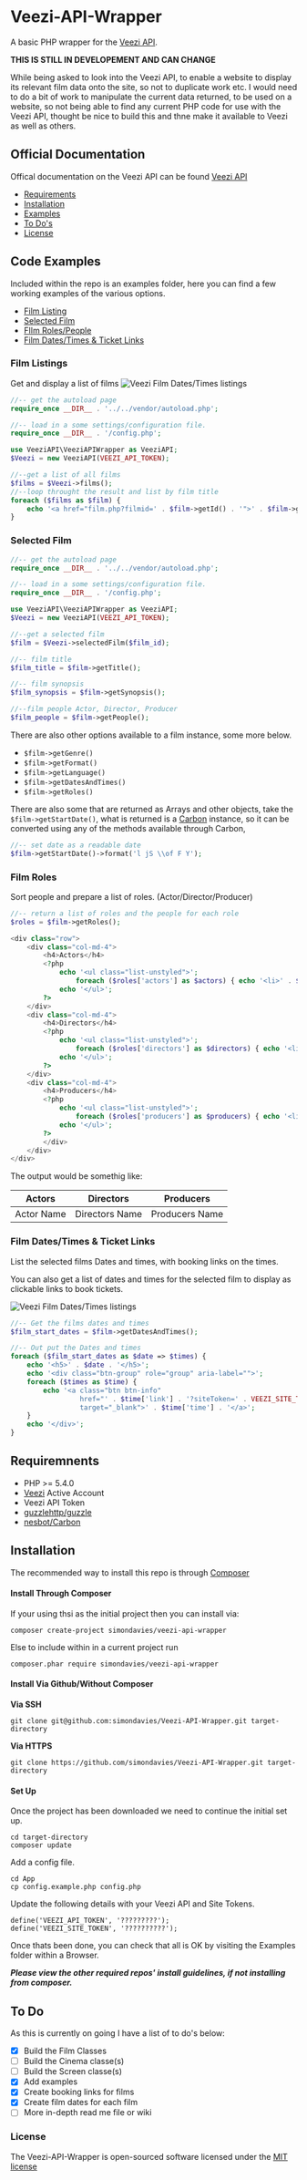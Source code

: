 # Veezi-API-Wrapper
A basic PHP wrapper for the [Veezi API](http://api.us.veezi.com/Help). 

**THIS IS STILL IN DEVELOPEMENT AND CAN CHANGE**

While being asked to look into the Veezi API,  to enable a website to display its relevant film data onto the site, so not to duplicate work etc. I would need to do a bit of work to manipulate the current data returned, to be used on a website, so not being able to find any current PHP code for use with the Veezi API, thought be nice to build this and thne make it available to Veezi as well as others. 

## Official Documentation
Offical documentation on the Veezi API can be found [Veezi API](http://api.us.veezi.com/Help)

- [Requirements](https://github.com/simondavies/Veezi-API-Wrapper/tree/develop#requiremnents)
- [Installation](https://github.com/simondavies/Veezi-API-Wrapper/tree/develop#installation)
- [Examples](https://github.com/simondavies/Veezi-API-Wrapper/tree/develop#code-examples)
- [To Do's](https://github.com/simondavies/Veezi-API-Wrapper/tree/develop#to-do)
- [License](https://github.com/simondavies/Veezi-API-Wrapper/tree/develop#license)

## Code Examples
Included within the repo is an examples folder, here you can find a few working examples of the various options.

- [Film Listing](https://github.com/simondavies/Veezi-API-Wrapper/tree/develop#film-listings)
- [Selected Film](https://github.com/simondavies/Veezi-API-Wrapper/tree/develop#selected-film)
- [FIlm Roles/People](https://github.com/simondavies/Veezi-API-Wrapper/tree/develop#film-roles)
- [Film Dates/Times & Ticket Links](https://github.com/simondavies/Veezi-API-Wrapper/tree/develop#film-datestimes--ticket-links)


### Film Listings

Get and display a list of films
![Veezi Film Dates/Times listings](/Examples/screenshots/Veezi-screenshot-FilmListings.png)

```php
//-- get the autoload page
require_once __DIR__ . '../../vendor/autoload.php';

//-- load in a some settings/configuration file.
require_once __DIR__ . '/config.php';

use VeeziAPI\VeeziAPIWrapper as VeeziAPI;
$Veezi = new VeeziAPI(VEEZI_API_TOKEN);

//--get a list of all films
$films = $Veezi->films();
//--loop throught the result and list by film title
foreach ($films as $film) {
    echo '<a href="film.php?filmid=' . $film->getId() . '">' . $film->getTitle() . '</a>';
}
```

### Selected Film 

```php
//-- get the autoload page
require_once __DIR__ . '../../vendor/autoload.php';

//-- load in a some settings/configuration file.
require_once __DIR__ . '/config.php';

use VeeziAPI\VeeziAPIWrapper as VeeziAPI;
$Veezi = new VeeziAPI(VEEZI_API_TOKEN);

//--get a selected film
$film = $Veezi->selectedFilm($film_id);

//-- film title
$film_title = $film->getTitle();

//-- film synopsis
$film_synopsis = $film->getSynopsis();

//--film people Actor, Director, Producer
$film_people = $film->getPeople();
```

There are also other options available to a film instance, some more below.
- `$film->getGenre()`
- `$film->getFormat()`
- `$film->getLanguage()`
- `$film->getDatesAndTimes()`
- `$film->getRoles()`

There are also some that are returned as Arrays and other objects, take the `$film->getStartDate()`, what is returned is a [Carbon](https://github.com/briannesbitt/Carbon) instance, so it can be converted using any of the methods available through Carbon,

```php
//-- set date as a readable date
$film->getStartDate()->format('l jS \\of F Y');
```

### Film Roles 
Sort people and prepare a list of roles. (Actor/Director/Producer)

```php
//-- return a list of roles and the people for each role 
$roles = $film->getRoles();

<div class="row">
    <div class="col-md-4">
        <h4>Actors</h4>
        <?php
            echo '<ul class="list-unstyled">';
                foreach ($roles['actors'] as $actors) { echo '<li>' . $actors . '</li>';}
            echo '</ul>';
        ?>
    </div>
    <div class="col-md-4">
        <h4>Directors</h4>
        <?php
            echo '<ul class="list-unstyled">';
                foreach ($roles['directors'] as $directors) { echo '<li>' . $directors . '</li>';}
            echo '</ul>';
        ?>
    </div>
    <div class="col-md-4">
        <h4>Producers</h4>
        <?php
            echo '<ul class="list-unstyled">';
                foreach ($roles['producers'] as $producers) { echo '<li>' . $producers . '</li>';}
            echo '</ul>';
        ?>
        </div>
    </div>
</div>
```

The output would be somethig like:

Actors | Directors | Producers
------------ | ------------- | -------------
Actor Name | Directors Name | Producers Name


### Film Dates/Times & Ticket Links 

List the selected films Dates and times, with booking links on the times.

You can also get a list of dates and times for the selected film to display as clickable links to book tickets.

![Veezi Film Dates/Times listings](/Examples/screenshots/Veezi-screenshot-DateAndTimes.png)

```php
//-- Get the films dates and times
$film_start_dates = $film->getDatesAndTimes();

//-- Out put the Dates and times
foreach ($film_start_dates as $date => $times) {
    echo '<h5>' . $date . '</h5>';
    echo '<div class="btn-group" role="group" aria-label="">';
    foreach ($times as $time) {
        echo '<a class="btn btn-info" 
                 href="' . $time['link'] . '?siteToken=' . VEEZI_SITE_TOKEN . '" 
                 target="_blank">' . $time['time'] . '</a>';
    }
    echo '</div>';
}
```

## Requiremnents

- PHP >= 5.4.0 
- [Veezi](http://www.veezi.com/) Active Account
- Veezi API Token
- [guzzlehttp/guzzle](https://github.com/guzzle/guzzle)
- [nesbot/Carbon](https://github.com/briannesbitt/Carbon)


## Installation

The recommended way to install this repo is through [Composer](http://getcomposer.org/)

#### Install Through Composer

If your using thsi as the initial project then you can install via:

```
composer create-project simondavies/veezi-api-wrapper
```
Else to include within in a current project run

```
composer.phar require simondavies/veezi-api-wrapper
```

#### Install Via Github/Without Composer

**Via SSH**
```
git clone git@github.com:simondavies/Veezi-API-Wrapper.git target-directory
```
**Via HTTPS**
```
git clone https://github.com/simondavies/Veezi-API-Wrapper.git target-directory
```

#### Set Up

Once the project has been downloaded we need to continue the initial set up.

```
cd target-directory
composer update
```

Add a config file.
```
cd App
cp config.example.php config.php
```

Update the following details with your Veezi API and Site Tokens.

```
define('VEEZI_API_TOKEN', '?????????');
define('VEEZI_SITE_TOKEN', '??????????');
```

Once thats been done, you can check that all is OK by visiting the Examples folder within a Browser.

***Please view the other required repos' install guidelines, if not installing from composer.***


## To Do
As this is currently on going I have a list of to do's below:

- [x] Build the Film Classes
- [ ] Build the Cinema classe(s)
- [ ] Build the Screen classe(s)
- [x] Add examples 
- [x] Create booking links for films
- [x] Create film dates for each film
- [ ] More in-depth read me file or wiki 

### License

The Veezi-API-Wrapper is open-sourced software licensed under the [MIT license](http://opensource.org/licenses/MIT)

